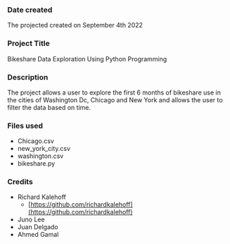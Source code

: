 

### Date created
The projected created on September 4th 2022

### Project Title
Bikeshare Data Exploration Using Python Programming

### Description
The project allows a user to explore the first 6 months of bikeshare use in the cities of Washington Dc, Chicago and New York and allows the user to filter the data based on time.

### Files used
* Chicago.csv
* new_york_city.csv
* washington.csv
* bikeshare.py

### Credits
* Richard Kalehoff
    - [https://github.com/richardkalehoff](https://github.com/richardkalehoff)
* Juno Lee
* Juan Delgado
* Ahmed Gamal   
